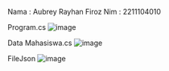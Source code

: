 Nama : Aubrey Rayhan Firoz
Nim : 2211104010



Program.cs
![image](https://github.com/user-attachments/assets/73652aa5-e7d2-4654-93d0-6807a47cbb6f)

Data Mahasiswa.cs
![image](https://github.com/user-attachments/assets/7fc914be-46ee-46c1-b81f-7a9ccdd57e02)

FileJson
![image](https://github.com/user-attachments/assets/6c26e407-ecd0-4e0f-8e3f-86b86453691a)
